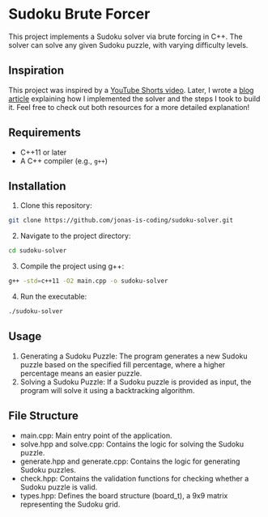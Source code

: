 # Sudoku Brute Forcer

This project implements a Sudoku solver via brute forcing in C++. The solver can solve any given Sudoku puzzle, with varying difficulty levels.


## Inspiration

This project was inspired by a [YouTube Shorts video](https://www.youtube.com/watch?app=desktop&v=4c_16yiQBfI). Later, I wrote a [blog article](https://www.jonasbrahmst.me/blog/create-a-sudoku-bruteforcing-script-in-cpp) explaining how I implemented the solver and the steps I took to build it. Feel free to check out both resources for a more detailed explanation!

## Requirements

- C++11 or later
- A C++ compiler (e.g., `g++`)

## Installation

1. Clone this repository:
```bash
git clone https://github.com/jonas-is-coding/sudoku-solver.git
```
2.	Navigate to the project directory:
```bash
cd sudoku-solver
```
3.	Compile the project using g++:
```bash
g++ -std=c++11 -O2 main.cpp -o sudoku-solver
```
4.	Run the executable:
```bash
./sudoku-solver
```

## Usage

1.	Generating a Sudoku Puzzle: The program generates a new Sudoku puzzle based on the specified fill percentage, where a higher percentage means an easier puzzle.
2.	Solving a Sudoku Puzzle: If a Sudoku puzzle is provided as input, the program will solve it using a backtracking algorithm.

## File Structure

- main.cpp: Main entry point of the application.
- solve.hpp and solve.cpp: Contains the logic for solving the Sudoku puzzle.
- generate.hpp and generate.cpp: Contains the logic for generating Sudoku puzzles.
- check.hpp: Contains the validation functions for checking whether a Sudoku puzzle is valid.
- types.hpp: Defines the board structure (board_t), a 9x9 matrix representing the Sudoku grid.